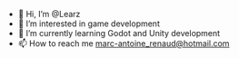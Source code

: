 - 👋 Hi, I’m @Learz
- 👀 I’m interested in game development
- 🌱 I’m currently learning Godot and Unity development
- 📫 How to reach me marc-antoine_renaud@hotmail.com

<!---
Learz/Learz is a ✨ special ✨ repository because its `README.md` (this file) appears on your GitHub profile.
You can click the Preview link to take a look at your changes.
--->

